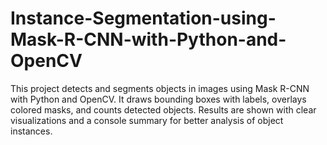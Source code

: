 # Instance-Segmentation-using-Mask-R-CNN-with-Python-and-OpenCV
This project detects and segments objects in images using Mask R-CNN with Python and OpenCV. It draws bounding boxes with labels, overlays colored masks, and counts detected objects. Results are shown with clear visualizations and a console summary for better analysis of object instances.

